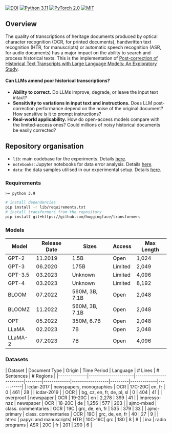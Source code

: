 [![DOI](https://zenodo.org/badge/DOI/10.5281/zenodo.8333933.svg)](https://doi.org/10.5281/zenodo.8333933)
[![Python 3.11](https://img.shields.io/badge/Python-3.11-3776AB.svg?logo=python)](https://www.python.org/) 
[![PyTorch 2.0](https://img.shields.io/badge/PyTorch-2.0-EE4C2C.svg?logo=pytorch)](https://pytorch.org/docs/2.0/) 
[![MIT](https://img.shields.io/badge/License-MIT-3DA639.svg?logo=open-source-initiative)](LICENSE)

## Overview

The quality of transcriptions of heritage documents produced by optical character recognition (OCR, for printed documents), handwritten text recognition (HTR, for manuscripts) or automatic speech recognition  (ASR, for audio documents) has a major impact on the ability to search and process historical texts. This is the implementation of [Post-correction of Historical Text Transcripts with Large Language Models: An Exploratory Study](https://infoscience.epfl.ch/record/307961).

#### Can LLMs amend poor historical transcriptions?

* **Ability to correct.** Do LLMs improve, degrade, or leave the input text intact?
* **Sensitivity to variations in input text and instructions.** Does LLM post-correction performance depend on the noise of the original document? How sensitive is it to prompt instructions?
* **Real-world applicability.** How do open-access models compare with the limited-access ones? Could millions of noisy historical documents be easily corrected?

## Repository organisation

* `lib`: main codebase for the experiments. Details [here]().
* `notebooks`: Jupyter notebooks for data error analysis. Details [here]().
* `data`: the data samples utilised in our experimental setup. Details [here]().

### Requirements
`>= python 3.9`

```bash
# install dependencies
pip install -r lib/requirements.txt
# install transformers from the repository
pip install git+https://github.com/huggingface/transformers
```

### Models
| Model     | Release Date | Sizes         | Access  | Max Length |
|-----------|--------------|---------------|---------|------------|
| GPT-2     | 11.2019      | 1.5B          | Open    | 1,024      |
| GPT-3     | 06.2020      | 175B          | Limited | 2,049      |
| GPT-3.5   | 03.2023      | Unknown       | Limited | 4,096      |
| GPT-4     | 03.2023      | Unknown       | Limited | 8,192      |
| BLOOM     | 07.2022      | 560M, 3B, 7.1B | Open    | 2,048      |
| BLOOMZ    | 11.2022      | 560M, 3B, 7.1B | Open    | 2,048      |
| OPT       | 05.2022      | 350M, 6.7B    | Open    | 2,048      |
| LLaMA     | 02.2023      | 7B            | Open    | 2,048      |
| LLaMA-2   | 07.2023      | 7B            | Open    | 4,096      |

### Datasets


| Dataset      | Document Type          | Origin | Time Period | Language         | # Lines | # Sentences | # Regions |
|--------------|----------------------|------------------------|--------|-------------|------------------|---------|-------------|-----------|
| icdar-2017   | newspapers, monographies | OCR                    | 17C-20C| en, fr      | 0       | 461       | 28        |
| icdar-2019   |                      | OCR                    |        | bg, cz, en, fr, de, pl, sl | 0       | 404       | 41        |
| overproof    | newspaper            | OCR                    | 19-20C | en          | 2,278   | 399       | 41        |
| impresso-nzz | newspaper            | OCR                    | 18-20C | de          | 1,256   | 577       | 203       |
| ajmc-mixed   | class. commentaries  | OCR                    | 19C    | grc, de, en, fr | 535     | 379       | 33        |
| ajmc-primary | class. commentaries  | OCR                    | 19C    | grc, de, en, fr | 40      | 27        | 9         |
| htrec        | papyri and manuscripts| HTR                   | 10C-16C| grc         | 180     | 8         | 8         |
| ina          | radio programs       | ASR                    | 20C    | fr          | 201     | 290       | 6         |


